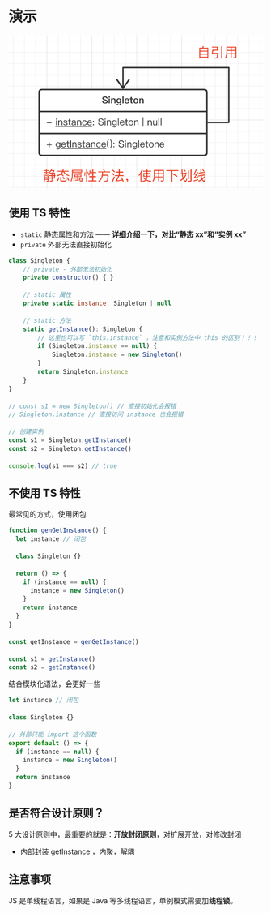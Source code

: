 # 演示

![](./img/单例模式.png)

## 使用 TS 特性

- `static` 静态属性和方法 —— **详细介绍一下，对比“静态 xx”和“实例 xx”**
- `private` 外部无法直接初始化

```js
class Singleton {
    // private - 外部无法初始化
    private constructor() { }

    // static 属性
    private static instance: Singleton | null

    // static 方法
    static getInstance(): Singleton {
        // 这里也可以写 `this.instance` ，注意和实例方法中 this 的区别！！！
        if (Singleton.instance == null) {
            Singleton.instance = new Singleton()
        }
        return Singleton.instance
    }
}

// const s1 = new Singleton() // 直接初始化会报错
// Singleton.instance // 直接访问 instance 也会报错

// 创建实例
const s1 = Singleton.getInstance()
const s2 = Singleton.getInstance()

console.log(s1 === s2) // true
```

## 不使用 TS 特性

最常见的方式，使用闭包

```js
function genGetInstance() {
  let instance // 闭包

  class Singleton {}

  return () => {
    if (instance == null) {
      instance = new Singleton()
    }
    return instance
  }
}

const getInstance = genGetInstance()

const s1 = getInstance()
const s2 = getInstance()
```

结合模块化语法，会更好一些

```js
let instance // 闭包

class Singleton {}

// 外部只能 import 这个函数
export default () => {
  if (instance == null) {
    instance = new Singleton()
  }
  return instance
}
```

## 是否符合设计原则？

5 大设计原则中，最重要的就是：**开放封闭原则**，对扩展开放，对修改封闭

- 内部封装 getInstance ，内聚，解耦

## 注意事项

JS 是单线程语言，如果是 Java 等多线程语言，单例模式需要加**线程锁**。
